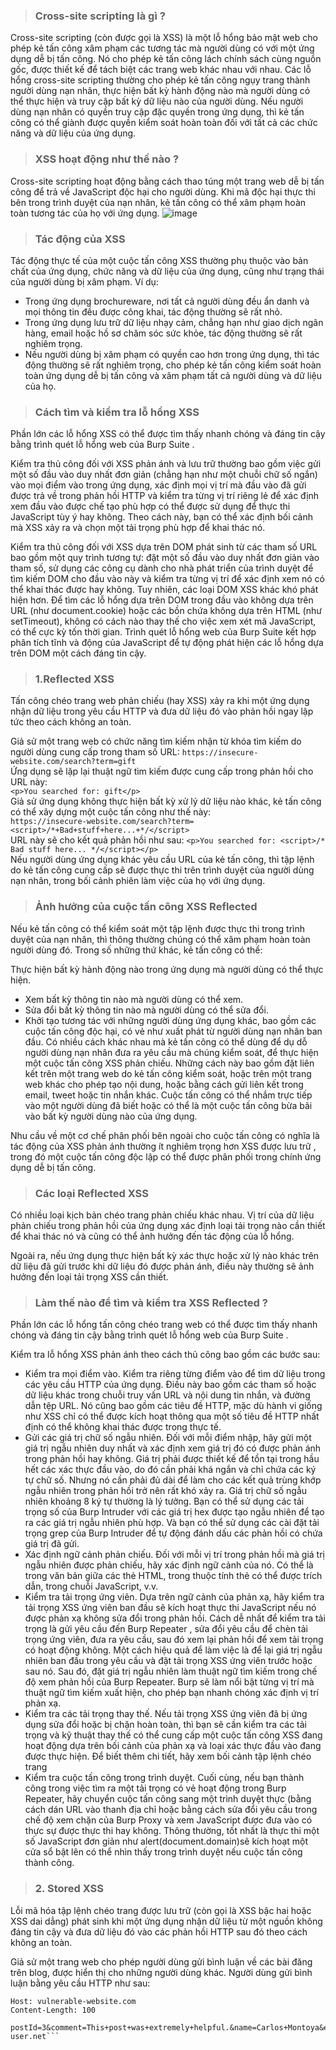 > ### Cross-site scripting là gì ?
Cross-site scripting (còn được gọi là XSS) là một lỗ hổng bảo mật web cho phép kẻ tấn công xâm phạm các tương tác mà người dùng có với một ứng dụng dễ bị tấn công. Nó cho phép kẻ tấn công lách chính sách cùng nguồn gốc, được thiết kế để tách biệt các trang web khác nhau với nhau. Các lỗ hổng cross-site scripting thường cho phép kẻ tấn công ngụy trang thành người dùng nạn nhân, thực hiện bất kỳ hành động nào mà người dùng có thể thực hiện và truy cập bất kỳ dữ liệu nào của người dùng. Nếu người dùng nạn nhân có quyền truy cập đặc quyền trong ứng dụng, thì kẻ tấn công có thể giành được quyền kiểm soát hoàn toàn đối với tất cả các chức năng và dữ liệu của ứng dụng.
> ### XSS hoạt động như thế nào ?
Cross-site scripting hoạt động bằng cách thao túng một trang web dễ bị tấn công để trả về JavaScript độc hại cho người dùng. Khi mã độc hại thực thi bên trong trình duyệt của nạn nhân, kẻ tấn công có thể xâm phạm hoàn toàn tương tác của họ với ứng dụng.
![image](https://github.com/user-attachments/assets/23227aa5-420c-451d-be6b-f482c89f9b45)
> ### Tác động của XSS
Tác động thực tế của một cuộc tấn công XSS thường phụ thuộc vào bản chất của ứng dụng, chức năng và dữ liệu của ứng dụng, cũng như trạng thái của người dùng bị xâm phạm. Ví dụ:

* Trong ứng dụng brochureware, nơi tất cả người dùng đều ẩn danh và mọi thông tin đều được công khai, tác động thường sẽ rất nhỏ.
* Trong ứng dụng lưu trữ dữ liệu nhạy cảm, chẳng hạn như giao dịch ngân hàng, email hoặc hồ sơ chăm sóc sức khỏe, tác động thường sẽ rất nghiêm trọng.
* Nếu người dùng bị xâm phạm có quyền cao hơn trong ứng dụng, thì tác động thường sẽ rất nghiêm trọng, cho phép kẻ tấn công kiểm soát hoàn toàn ứng dụng 
  dễ bị tấn công và xâm phạm tất cả người dùng và dữ liệu của họ.
> ### Cách tìm và kiểm tra lỗ hổng XSS
Phần lớn các lỗ hổng XSS có thể được tìm thấy nhanh chóng và đáng tin cậy bằng trình quét lỗ hổng web của Burp Suite .

Kiểm tra thủ công đối với XSS phản ánh và lưu trữ thường bao gồm việc gửi một số đầu vào duy nhất đơn giản (chẳng hạn như một chuỗi chữ số ngắn) vào mọi điểm vào trong ứng dụng, xác định mọi vị trí mà đầu vào đã gửi được trả về trong phản hồi HTTP và kiểm tra từng vị trí riêng lẻ để xác định xem đầu vào được chế tạo phù hợp có thể được sử dụng để thực thi JavaScript tùy ý hay không. Theo cách này, bạn có thể xác định bối cảnh mà XSS xảy ra và chọn một tải trọng phù hợp để khai thác nó.

Kiểm tra thủ công đối với XSS dựa trên DOM phát sinh từ các tham số URL bao gồm một quy trình tương tự: đặt một số đầu vào duy nhất đơn giản vào tham số, sử dụng các công cụ dành cho nhà phát triển của trình duyệt để tìm kiếm DOM cho đầu vào này và kiểm tra từng vị trí để xác định xem nó có thể khai thác được hay không. Tuy nhiên, các loại DOM XSS khác khó phát hiện hơn. Để tìm các lỗ hổng dựa trên DOM trong đầu vào không dựa trên URL (như document.cookie) hoặc các bồn chứa không dựa trên HTML (như setTimeout), không có cách nào thay thế cho việc xem xét mã JavaScript, có thể cực kỳ tốn thời gian. Trình quét lỗ hổng web của Burp Suite kết hợp phân tích tĩnh và động của JavaScript để tự động phát hiện các lỗ hổng dựa trên DOM một cách đáng tin cậy.  
> ### 1.Reflected XSS
Tấn công chéo trang web phản chiếu (hay XSS) xảy ra khi một ứng dụng nhận dữ liệu trong yêu cầu HTTP và đưa dữ liệu đó vào phản hồi ngay lập tức theo cách không an toàn.

Giả sử một trang web có chức năng tìm kiếm nhận từ khóa tìm kiếm do người dùng cung cấp trong tham số URL:
`https://insecure-website.com/search?term=gift`  </br>
Ứng dụng sẽ lặp lại thuật ngữ tìm kiếm được cung cấp trong phản hồi cho URL này:<br>
`<p>You searched for: gift</p>`<br>
Giả sử ứng dụng không thực hiện bất kỳ xử lý dữ liệu nào khác, kẻ tấn công có thể xây dựng một cuộc tấn công như thế này:<br>
`https://insecure-website.com/search?term=<script>/*+Bad+stuff+here...+*/</script>`<br>
URL này sẽ cho kết quả phản hồi như sau:
`<p>You searched for: <script>/* Bad stuff here... */</script></p>`<br>
Nếu người dùng ứng dụng khác yêu cầu URL của kẻ tấn công, thì tập lệnh do kẻ tấn công cung cấp sẽ được thực thi trên trình duyệt của người dùng nạn nhân, trong bối cảnh phiên làm việc của họ với ứng dụng.  
> ### Ảnh hưởng của cuộc tấn công XSS Reflected
Nếu kẻ tấn công có thể kiểm soát một tập lệnh được thực thi trong trình duyệt của nạn nhân, thì thông thường chúng có thể xâm phạm hoàn toàn người dùng đó. Trong số những thứ khác, kẻ tấn công có thể:

Thực hiện bất kỳ hành động nào trong ứng dụng mà người dùng có thể thực hiện.
* Xem bất kỳ thông tin nào mà người dùng có thể xem.
* Sửa đổi bất kỳ thông tin nào mà người dùng có thể sửa đổi.
* Khởi tạo tương tác với những người dùng ứng dụng khác, bao gồm các cuộc tấn công độc hại, có vẻ như xuất phát từ người dùng nạn nhân ban đầu.
Có nhiều cách khác nhau mà kẻ tấn công có thể dùng để dụ dỗ người dùng nạn nhân đưa ra yêu cầu mà chúng kiểm soát, để thực hiện một cuộc tấn công XSS phản chiếu. Những cách này bao gồm đặt liên kết trên một trang web do kẻ tấn công kiểm soát, hoặc trên một trang web khác cho phép tạo nội dung, hoặc bằng cách gửi liên kết trong email, tweet hoặc tin nhắn khác. Cuộc tấn công có thể nhắm trực tiếp vào một người dùng đã biết hoặc có thể là một cuộc tấn công bừa bãi vào bất kỳ người dùng nào của ứng dụng.

Nhu cầu về một cơ chế phân phối bên ngoài cho cuộc tấn công có nghĩa là tác động của XSS phản ánh thường ít nghiêm trọng hơn XSS được lưu trữ , trong đó một cuộc tấn công độc lập có thể được phân phối trong chính ứng dụng dễ bị tấn công.
> ### Các loại Reflected XSS
Có nhiều loại kịch bản chéo trang phản chiếu khác nhau. Vị trí của dữ liệu phản chiếu trong phản hồi của ứng dụng xác định loại tải trọng nào cần thiết để khai thác nó và cũng có thể ảnh hưởng đến tác động của lỗ hổng.

Ngoài ra, nếu ứng dụng thực hiện bất kỳ xác thực hoặc xử lý nào khác trên dữ liệu đã gửi trước khi dữ liệu đó được phản ánh, điều này thường sẽ ảnh hưởng đến loại tải trọng XSS cần thiết.
> ### Làm thế nào để tìm và kiểm tra XSS Reflected ?
Phần lớn các lỗ hổng tấn công chéo trang web có thể được tìm thấy nhanh chóng và đáng tin cậy bằng trình quét lỗ hổng web của Burp Suite .

Kiểm tra lỗ hổng XSS phản ánh theo cách thủ công bao gồm các bước sau:

* Kiểm tra mọi điểm vào. Kiểm tra riêng từng điểm vào để tìm dữ liệu trong các yêu cầu HTTP của ứng dụng. Điều này bao gồm các tham số hoặc dữ liệu khác trong chuỗi truy vấn URL và nội dung tin nhắn, và đường dẫn tệp URL. Nó cũng bao gồm các tiêu đề HTTP, mặc dù hành vi giống như XSS chỉ có thể được kích hoạt thông qua một số tiêu đề HTTP nhất định có thể không khai thác được trong thực tế.
* Gửi các giá trị chữ số ngẫu nhiên. Đối với mỗi điểm nhập, hãy gửi một giá trị ngẫu nhiên duy nhất và xác định xem giá trị đó có được phản ánh trong phản hồi hay không. Giá trị phải được thiết kế để tồn tại trong hầu hết các xác thực đầu vào, do đó cần phải khá ngắn và chỉ chứa các ký tự chữ số. Nhưng nó cần phải đủ dài để làm cho các kết quả trùng khớp ngẫu nhiên trong phản hồi trở nên rất khó xảy ra. Giá trị chữ số ngẫu nhiên khoảng 8 ký tự thường là lý tưởng. Bạn có thể sử dụng các tải trọng số của Burp Intruder với các giá trị hex được tạo ngẫu nhiên để tạo ra các giá trị ngẫu nhiên phù hợp. Và bạn có thể sử dụng các cài đặt tải trọng grep của Burp Intruder để tự động đánh dấu các phản hồi có chứa giá trị đã gửi.
* Xác định ngữ cảnh phản chiếu. Đối với mỗi vị trí trong phản hồi mà giá trị ngẫu nhiên được phản chiếu, hãy xác định ngữ cảnh của nó. Có thể là trong văn bản giữa các thẻ HTML, trong thuộc tính thẻ có thể được trích dẫn, trong chuỗi JavaScript, v.v.
* Kiểm tra tải trọng ứng viên. Dựa trên ngữ cảnh của phản xạ, hãy kiểm tra tải trọng XSS ứng viên ban đầu sẽ kích hoạt thực thi JavaScript nếu nó được phản xạ không sửa đổi trong phản hồi. Cách dễ nhất để kiểm tra tải trọng là gửi yêu cầu đến Burp Repeater , sửa đổi yêu cầu để chèn tải trọng ứng viên, đưa ra yêu cầu, sau đó xem lại phản hồi để xem tải trọng có hoạt động không. Một cách hiệu quả để làm việc là để lại giá trị ngẫu nhiên ban đầu trong yêu cầu và đặt tải trọng XSS ứng viên trước hoặc sau nó. Sau đó, đặt giá trị ngẫu nhiên làm thuật ngữ tìm kiếm trong chế độ xem phản hồi của Burp Repeater. Burp sẽ làm nổi bật từng vị trí mà thuật ngữ tìm kiếm xuất hiện, cho phép bạn nhanh chóng xác định vị trí phản xạ.
* Kiểm tra các tải trọng thay thế. Nếu tải trọng XSS ứng viên đã bị ứng dụng sửa đổi hoặc bị chặn hoàn toàn, thì bạn sẽ cần kiểm tra các tải trọng và kỹ thuật thay thế có thể cung cấp một cuộc tấn công XSS đang hoạt động dựa trên bối cảnh của phản xạ và loại xác thực đầu vào đang được thực hiện. Để biết thêm chi tiết, hãy xem bối cảnh tập lệnh chéo trang
* Kiểm tra cuộc tấn công trong trình duyệt. Cuối cùng, nếu bạn thành công trong việc tìm ra một tải trọng có vẻ hoạt động trong Burp Repeater, hãy chuyển cuộc tấn công sang một trình duyệt thực (bằng cách dán URL vào thanh địa chỉ hoặc bằng cách sửa đổi yêu cầu trong chế độ xem chặn của Burp Proxy và xem JavaScript được đưa vào có thực sự được thực thi hay không. Thông thường, tốt nhất là thực thi một số JavaScript đơn giản như alert(document.domain)sẽ kích hoạt một cửa sổ bật lên có thể nhìn thấy trong trình duyệt nếu cuộc tấn công thành công.

> ### 2. Stored XSS
Lỗi mã hóa tập lệnh chéo trang được lưu trữ (còn gọi là XSS bậc hai hoặc XSS dai dẳng) phát sinh khi một ứng dụng nhận dữ liệu từ một nguồn không đáng tin cậy và đưa dữ liệu đó vào các phản hồi HTTP sau đó theo cách không an toàn.

Giả sử một trang web cho phép người dùng gửi bình luận về các bài đăng trên blog, được hiển thị cho những người dùng khác. Người dùng gửi bình luận bằng yêu cầu HTTP như sau:
```POST /post/comment HTTP/1.1
Host: vulnerable-website.com
Content-Length: 100

postId=3&comment=This+post+was+extremely+helpful.&name=Carlos+Montoya&email=carlos%40normal-user.net```
